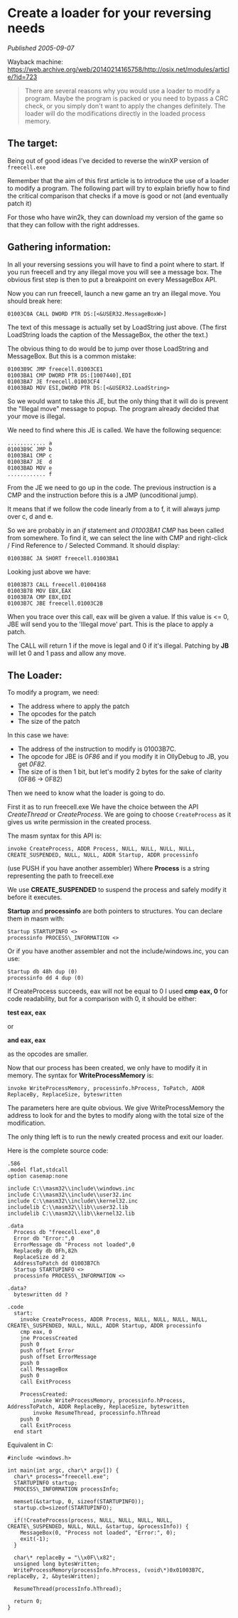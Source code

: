 # Create a loader for your reversing needs

*Published 2005-09-07*

Wayback machine: https://web.archive.org/web/20140214165758/http://osix.net/modules/article/?id=723

> There are several reasons why you would use a loader to modify a program.
> Maybe the program is packed or you need to bypass a CRC check, or you simply don't want to apply the changes definitely.
> The loader will do the modifications directly in the loaded process memory.

## The target:

Being out of good ideas I've decided to reverse the winXP version of `freecell.exe`

Remember that the aim of this first article is to introduce the use of a loader to modify a program.
The following part will try to explain briefly how to find the critical comparison that checks if a move is good or not (and eventually patch it)

For those who have win2k, they can download my version of the game so that they can follow with the right addresses.

## Gathering information:

In all your reversing sessions you will have to find a point where to start.
If you run freecell and try any illegal move you will see a message box.
The obvious first step is then to put a breakpoint on every MessageBox API.

Now you can run freecell, launch a new game an try an illegal move.
You should break here:

`01003C0A CALL DWORD PTR DS:[<&USER32.MessageBoxW>]`

The text of this message is actually set by LoadString just above.
(The first LoadString loads the caption of the MessageBox, the other the text.)

The obvious thing to do would be to jump over those LoadString and MessageBox.
But this is a common mistake:

```
01003B9C JMP freecell.01003CE1
01003BA1 CMP DWORD PTR DS:[1007440],EDI
01003BA7 JE freecell.01003CF4
01003BAD MOV ESI,DWORD PTR DS:[<&USER32.LoadString>
```

So we would want to take this JE, but the only thing that it will do is prevent the "Illegal move" message to popup. The program already decided that your move is illegal.

We need to find where this JE is called.
We have the following sequence:

```
............ a
01003B9C JMP b
01003BA1 CMP c
01003BA7 JE  d
01003BAD MOV e
............ f
```

From the JE we need to go up in the code. The previous instruction is a CMP and the instruction before this is a JMP (uncoditional jump).

It means that if we follow the code linearly from a to f, it will always jump over c, d and e.

So we are probably in an _if_ statement and _01003BA1 CMP_ has been called from somewhere.
To find it, we can select the line with CMP and right-click / Find Reference to / Selected Command.
It should display:

`01003B8C JA SHORT freecell.01003BA1`

Looking just above we have:

```
01003B73 CALL freecell.01004168
01003B78 MOV EBX,EAX
01003B7A CMP EBX,EDI
01003B7C JBE freecell.01003C2B
```

When you trace over this call, eax will be given a value.
If this value is <= 0, JBE will send you to the 'Illegal move' part.
This is the place to apply a patch.

The CALL will return 1 if the move is legal and 0 if it's illegal.
Patching by **JB** will let 0 and 1 pass and allow any move.

## The Loader:

To modify a program, we need:

- The address where to apply the patch
- The opcodes for the patch
- The size of the patch

In this case we have:

- The address of the instruction to modify is 01003B7C.
- The opcode for JBE is _0F86_ and if you modify it in OllyDebug to JB, you get _0F82_.
- The size of is then 1 bit, but let's modify 2 bytes for the sake of clarity (0F86 -> 0F82)

Then we need to know what the loader is going to do.

First it as to run freecell.exe
We have the choice between the API _CreateThread_ or _CreateProcess_.
We are going to choose `CreateProcess` as it gives us write permission in the created process.

The masm syntax for this API is:

`invoke CreateProcess, ADDR Process, NULL, NULL, NULL, NULL, CREATE_SUSPENDED, NULL, NULL, ADDR Startup, ADDR processinfo`

(use PUSH if you have another assembler)
Where **Process** is a string representing the path to freecell.exe

We use **CREATE_SUSPENDED** to suspend the process and safely modify it before it executes.

**Startup** and **processinfo** are both pointers to structures.
You can declare them in masm with:

```
Startup STARTUPINFO <>
processinfo PROCESS\_INFORMATION <>
```

Or if you have another assembler and not the include/windows.inc, you can use:

```
Startup db 48h dup (0)
processinfo dd 4 dup (0)
```

If CreateProcess succeeds, eax will not be equal to 0
I used **cmp eax, 0** for code readability, but for a comparison with 0, it should be either:

**test eax, eax**

or

**and eax, eax**

as the opcodes are smaller.

Now that our process has been created, we only have to modify it in memory.
The syntax for **WriteProcessMemory** is:

`invoke WriteProcessMemory, processinfo.hProcess, ToPatch, ADDR ReplaceBy, ReplaceSize, byteswritten`

The parameters here are quite obvious. We give WriteProcessMemory the address to look for and the bytes to modify along with the total size of the modification.

The only thing left is to run the newly created process and exit our loader.

Here is the complete source code:

```
.586
.model flat,stdcall
option casemap:none

include C:\\masm32\\include\\windows.inc
include C:\\masm32\\include\\user32.inc
include C:\\masm32\\include\\kernel32.inc
includelib C:\\masm32\\lib\\user32.lib
includelib C:\\masm32\\lib\\kernel32.lib

.data
  Process db "freecell.exe",0
  Error db "Error:",0
  ErrorMessage db "Process not loaded",0
  ReplaceBy db 0Fh,82h
  ReplaceSize dd 2
  AddressToPatch dd 01003B7Ch
  Startup STARTUPINFO <>
  processinfo PROCESS\_INFORMATION <>

.data?
  byteswritten dd ?

.code
  start:
    invoke CreateProcess, ADDR Process, NULL, NULL, NULL, NULL, CREATE\_SUSPENDED, NULL, NULL, ADDR Startup, ADDR processinfo
    cmp eax, 0
    jne ProcessCreated
    push 0
    push offset Error
    push offset ErrorMessage
    push 0
    call MessageBox
    push 0
    call ExitProcess

    ProcessCreated:
        invoke WriteProcessMemory, processinfo.hProcess, AddressToPatch, ADDR ReplaceBy, ReplaceSize, byteswritten
        invoke ResumeThread, processinfo.hThread
    push 0
    call ExitProcess
  end start
```

Equivalent in C:

```
#include <windows.h>

int main(int argc, char\* argv[]) {
  char\* process="freecell.exe";
  STARTUPINFO startup;
  PROCESS\_INFORMATION processInfo;

  memset(&startup, 0, sizeof(STARTUPINFO));
  startup.cb=sizeof(STARTUPINFO);

  if(!CreateProcess(process, NULL, NULL, NULL, NULL, CREATE\_SUSPENDED, NULL, NULL, &startup, &processInfo)) {
    MessageBox(0, "Process not loaded", "Error:", 0);
    exit(-1);
  }

  char\* replaceBy = "\\x0F\\x82";
  unsigned long bytesWritten;
  WriteProcessMemory(processInfo.hProcess, (void\*)0x01003B7C, replaceBy, 2, &bytesWritten);

  ResumeThread(processInfo.hThread);

  return 0;
}
```